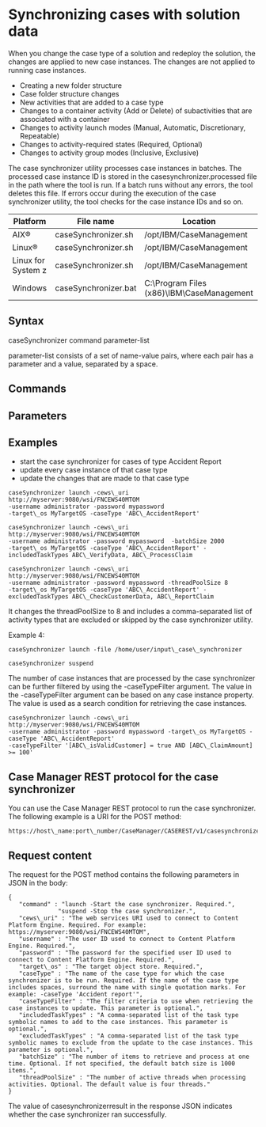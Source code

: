 # Synchronizing cases with solution data

When you change the case type of a solution and redeploy the solution, the changes are
applied to new case instances. The changes are not applied to running case instances.

- Creating a new folder structure
- Case folder structure changes
- New activities that are added to a case type
- Changes to a container activity (Add or Delete) of subactivities that are associated with a
container
- Changes to activity launch modes (Manual, Automatic, Discretionary, Repeatable)
- Changes to activity-required states (Required, Optional)
- Changes to activity group modes (Inclusive, Exclusive)

The case synchronizer utility processes case instances in batches. The processed case
instance ID is stored in the casesynchronizer.processed file in the path where
the tool is run. If a batch runs without any errors, the tool deletes this file. If errors occur
during the execution of the case synchronizer utility, the tool checks for the case instance IDs and
so on.

| Platform           | File name            | Location                                  |
|--------------------|----------------------|-------------------------------------------|
| AIX®               | caseSynchronizer.sh  | /opt/IBM/CaseManagement                   |
| Linux®             | caseSynchronizer.sh  | /opt/IBM/CaseManagement                   |
| Linux for System z | caseSynchronizer.sh  | /opt/IBM/CaseManagement                   |
| Windows            | caseSynchronizer.bat | C:\Program Files (x86)\IBM\CaseManagement |

## Syntax

caseSynchronizer
command
parameter-list

parameter-list consists of a set of name-value pairs, where each pair has a
parameter and a value, separated by a space.

## Commands

## Parameters

## Examples

- start the case synchronizer for cases of type Accident Report
- update every case instance of that case type
- update the changes that are made to that case type

```
caseSynchronizer launch -cews\_uri http://myserver:9080/wsi/FNCEWS40MTOM 
-username administrator -password mypassword 
-target\_os MyTargetOS -caseType 'ABC\_AccidentReport'
```

```
caseSynchronizer launch -cews\_uri http://myserver:9080/wsi/FNCEWS40MTOM 
-username administrator -password mypassword  -batchSize 2000
-target\_os MyTargetOS -caseType ‘ABC\_AccidentReport' -includedTaskTypes ABC\_VerifyData, ABC\_ProcessClaim
```

```
caseSynchronizer launch -cews\_uri http://myserver:9080/wsi/FNCEWS40MTOM 
-username administrator -password mypassword -threadPoolSize 8
-target\_os MyTargetOS -caseType 'ABC\_AccidentReport' -excludedTaskTypes ABC\_CheckCustomerData, ABC\_ReportClaim
```

It
changes the threadPoolSize to 8 and includes a comma-separated list of activity
types that are excluded or skipped by the case synchronizer utility.

Example 4:

```
caseSynchronizer launch -file /home/user/input\_case\_synchronizer
```

```
caseSynchronizer suspend
```

The number of case instances that
are processed by the case synchronizer can be further filtered by using the
-caseTypeFilter argument. The value in the -caseTypeFilter
argument can be based on any case instance property. The value is used as a search condition for
retrieving the case instances.

```
caseSynchronizer launch -cews\_uri http://myserver:9080/wsi/FNCEWS40MTOM  
-username administrator -password mypassword -target\_os MyTargetOS -caseType 'ABC\_AccidentReport' 
-caseTypeFilter '[ABC\_isValidCustomer] = true AND [ABC\_ClaimAmount] >= 100'
```

## Case Manager REST protocol for the case synchronizer

You can use the Case Manager REST protocol to run the case synchronizer. The following example is
a URI for the POST method:

```
https://host\_name:port\_number/CaseManager/CASEREST/v1/casesynchronizer
```

## Request content

The request for the POST method contains the following parameters in JSON in the body:

```
{
   "command" : "launch -Start the case synchronizer. Required.",
              "suspend -Stop the case synchronizer.",
   "cews\_uri" : "The web services URI used to connect to Content Platform Engine. Required. For example: https://myserver:9080/wsi/FNCEWS40MTOM",
   "username" : "The user ID used to connect to Content Platform Engine. Required.",
   "password" : "The password for the specified user ID used to connect to Content Platform Engine. Required.",
   "target\_os" : "The target object store. Required.",
   "caseType" : "The name of the case type for which the case synchronizer is to be run. Required. If the name of the case type includes spaces, surround the name with single quotation marks. For example: -caseType 'Accident report'",     
   "caseTypeFilter" : "The filter criteria to use when retrieving the case instances to update. This parameter is optional.",
   "includedTaskTypes" : "A comma-separated list of the task type symbolic names to add to the case instances. This parameter is optional.",
   "excludedTaskTypes" : "A comma-separated list of the task type symbolic names to exclude from the update to the case instances. This parameter is optional.",
   "batchSize" : "The number of items to retrieve and process at one time. Optional. If not specified, the default batch size is 1000 items.",  
   "threadPoolSize" : "The number of active threads when processing activities. Optional. The default value is four threads."
}
```

The value of casesynchronizerresult in the response JSON indicates
whether the case synchronizer ran successfully.